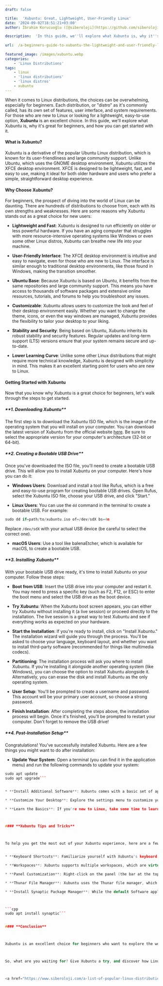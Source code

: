 ```yaml
---
draft: false

title:  'Xubuntu: Great, Lightweight, User-Friendly Linux'
date: '2024-09-02T18:51:21+03:00'
author: İbrahim Korucuoğlu ([@siberoloji](https://github.com/siberoloji))

description:  'In this guide, we''ll explore what Xubuntu is, why it''s great for beginners with lightweight structure and how you can get started with it.' 
 
url:  /a-beginners-guide-to-xubuntu-the-lightweight-and-user-friendly-linux-distribution/
 
featured_image: /images/xubuntu.webp
categories:
    - 'Linux Distributions'
tags:
    - linux
    - 'linux distributions'
    - 'linux distros'
    - xubuntu
---
```



When it comes to Linux distributions, the choices can be overwhelming, especially for beginners. Each distribution, or "distro" as it's commonly called, has its own set of features, user interface, and system requirements. For those who are new to Linux or looking for a lightweight, easy-to-use option, **Xubuntu** is an excellent choice. In this guide, we'll explore what Xubuntu is, why it's great for beginners, and how you can get started with it.


#### **What is Xubuntu?**



Xubuntu is a derivative of the popular Ubuntu Linux distribution, which is known for its user-friendliness and large community support. Unlike Ubuntu, which uses the GNOME desktop environment, Xubuntu utilizes the XFCE desktop environment. XFCE is designed to be lightweight, fast, and easy to use, making it ideal for both older hardware and users who prefer a simple, straightforward desktop experience.


#### **Why Choose Xubuntu?**



For beginners, the prospect of diving into the world of Linux can be daunting. There are hundreds of distributions to choose from, each with its own strengths and weaknesses. Here are some reasons why Xubuntu stands out as a great choice for new users:


* **Lightweight and Fast**: Xubuntu is designed to run efficiently on older or less powerful hardware. If you have an aging computer that struggles with more resource-intensive operating systems like Windows or even some other Linux distros, Xubuntu can breathe new life into your machine.

* **User-Friendly Interface**: The XFCE desktop environment is intuitive and easy to navigate, even for those who are new to Linux. The interface is similar enough to traditional desktop environments, like those found in Windows, making the transition smoother.

* **Ubuntu Base**: Because Xubuntu is based on Ubuntu, it benefits from the same repositories and large community support. This means you have access to thousands of software packages and extensive online resources, tutorials, and forums to help you troubleshoot any issues.

* **Customizable**: Xubuntu allows users to customize the look and feel of their desktop environment easily. Whether you want to change the theme, icons, or even the way windows are managed, Xubuntu provides the flexibility to tailor your desktop to your liking.

* **Stability and Security**: Being based on Ubuntu, Xubuntu inherits its robust stability and security features. Regular updates and long-term support (LTS) versions ensure that your system remains secure and up-to-date.

* **Lower Learning Curve**: Unlike some other Linux distributions that might require more technical knowledge, Xubuntu is designed with simplicity in mind. This makes it an excellent starting point for users who are new to Linux.



#### **Getting Started with Xubuntu**



Now that you know why Xubuntu is a great choice for beginners, let's walk through the steps to get started.


<!-- wp:heading {"level":5} -->
<h5 class="wp-block-heading">**1. Downloading Xubuntu**</h5>



The first step is to download the Xubuntu ISO file, which is the image of the operating system that you will install on your computer. You can download the latest version of Xubuntu from the official website <a href="https://xubuntu.org/getxubuntu/">here</a>. Be sure to select the appropriate version for your computer's architecture (32-bit or 64-bit).


<!-- wp:heading {"level":5} -->
<h5 class="wp-block-heading">**2. Creating a Bootable USB Drive**</h5>



Once you've downloaded the ISO file, you'll need to create a bootable USB drive. This will allow you to install Xubuntu on your computer. Here's how you can do it:


* **Windows Users**: Download and install a tool like Rufus, which is a free and easy-to-use program for creating bootable USB drives. Open Rufus, select the Xubuntu ISO file, choose your USB drive, and click "Start."

* **Linux Users**: You can use the `dd` command in the terminal to create a bootable USB. For example:



```cpp
sudo dd if=path/to/xubuntu.iso of=/dev/sdX bs=4m
```



Replace `/dev/sdX` with your actual USB device (be careful to select the correct one).


* **macOS Users**: Use a tool like balenaEtcher, which is available for macOS, to create a bootable USB.



<!-- wp:heading {"level":5} -->
<h5 class="wp-block-heading">**3. Installing Xubuntu**</h5>



With your bootable USB drive ready, it's time to install Xubuntu on your computer. Follow these steps:


* **Boot from USB**: Insert the USB drive into your computer and restart it. You may need to press a specific key (such as F2, F12, or ESC) to enter the boot menu and select the USB drive as the boot device.

* **Try Xubuntu**: When the Xubuntu boot screen appears, you can either try Xubuntu without installing it (a live session) or proceed directly to the installation. The live session is a great way to test Xubuntu and see if everything works as expected on your hardware.

* **Start the Installation**: If you're ready to install, click on "Install Xubuntu." The installation wizard will guide you through the process. You'll be asked to choose your language, keyboard layout, and whether you want to install third-party software (recommended for things like multimedia codecs).

* **Partitioning**: The installation process will ask you where to install Xubuntu. If you're installing it alongside another operating system (like Windows), you can choose the option to install Xubuntu alongside it. Alternatively, you can erase the disk and install Xubuntu as the only operating system.

* **User Setup**: You'll be prompted to create a username and password. This account will be your primary user account, so choose a strong password.

* **Finish Installation**: After completing the steps above, the installation process will begin. Once it's finished, you'll be prompted to restart your computer. Don't forget to remove the USB drive!



<!-- wp:heading {"level":5} -->
<h5 class="wp-block-heading">**4. Post-Installation Setup**</h5>



Congratulations! You've successfully installed Xubuntu. Here are a few things you might want to do after installation:


* **Update Your System**: Open a terminal (you can find it in the application menu) and run the following commands to update your system:



```cpp
sudo apt update
sudo apt upgrade```


* **Install Additional Software**: Xubuntu comes with a basic set of applications, but you might want to install additional software depending on your needs. The `Software` application in the menu provides an easy way to search for and install software.

* **Customize Your Desktop**: Explore the settings menu to customize your desktop environment. You can change the wallpaper, adjust the panel settings, and more.

* **Learn the Basics**: If you're new to Linux, take some time to learn basic terminal commands, file management, and other common tasks. There are plenty of resources available online, including tutorials and forums.



#### **Xubuntu Tips and Tricks**



To help you get the most out of your Xubuntu experience, here are a few tips and tricks:


* **Keyboard Shortcuts**: Familiarize yourself with Xubuntu's keyboard shortcuts. For example, `Alt + F2` opens the application launcher, `Ctrl + Alt + T` opens a terminal, and `Alt + Tab` switches between open applications.

* **Workspaces**: Xubuntu supports multiple workspaces, which are virtual desktops that can help you organize your workflow. You can switch between workspaces using `Ctrl + Alt + Left/Right Arrow`.

* **Panel Customization**: Right-click on the panel (the bar at the top or bottom of your screen) to customize it. You can add or remove items, change the position, and even create new panels.

* **Thunar File Manager**: Xubuntu uses the Thunar file manager, which is lightweight and easy to use. You can customize Thunar by adding custom actions, like opening a terminal in a specific directory.

* **Install Synaptic Package Manager**: While the default Software application is user-friendly, Synaptic offers more advanced package management features. You can install it via the terminal:



```cpp
sudo apt install synaptic```


#### **Conclusion**



Xubuntu is an excellent choice for beginners who want to explore the world of Linux. Its lightweight nature, user-friendly interface, and strong community support make it a fantastic option for both older hardware and users who prefer a simple, efficient desktop environment. By following this guide, you should have a solid foundation to start your journey with Xubuntu. Whether you're reviving an old computer or simply looking for a reliable, easy-to-use operating system, Xubuntu has a lot to offer.



So, what are you waiting for? Give Xubuntu a try, and discover how Linux can empower your computing experience!



<a href="https://www.siberoloji.com/a-list-of-popular-linux-distributions/" target="_blank" rel="noopener" title="">Linux Distributions List</a>

